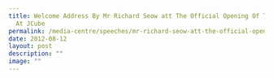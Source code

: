 ```yaml
---
title: Welcome Address By Mr Richard Seow att The Official Opening Of The Rink
  At JCube
permalink: /media-centre/speeches/mr-richard-seow-att-the-official-opening-of-the-rink-at-jcube/
date: 2012-08-12
layout: post
description: ""
image: ""
---
```

